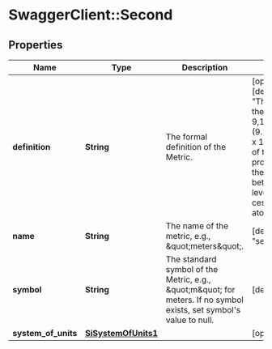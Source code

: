 # SwaggerClient::Second

## Properties
Name | Type | Description | Notes
------------ | ------------- | ------------- | -------------
**definition** | **String** | The formal definition of the Metric. | [optional] [default to &quot;The second is the duration of 9,192,631,770 (9.192631770 x 10⁹) cycles of the radiation produced by the transition between two levels of the cesium 133 atom.&quot;]
**name** | **String** | The name of the metric, e.g., \&quot;meters\&quot;. | [default to &quot;second&quot;]
**symbol** | **String** | The standard symbol of the Metric, e.g., \&quot;m\&quot; for meters. If no symbol exists, set symbol&#39;s value to null. | [default to &quot;s&quot;]
**system_of_units** | [**SiSystemOfUnits1**](SiSystemOfUnits1.md) |  | [optional] 


